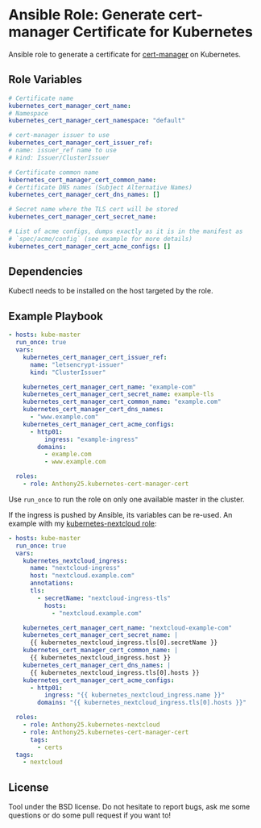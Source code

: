 Ansible Role: Generate cert-manager Certificate for Kubernetes
==============================================================

Ansible role to generate a certificate for
[cert-manager](https://github.com/jetstack/cert-manager) on Kubernetes.

Role Variables
--------------

```yaml
# Certificate name
kubernetes_cert_manager_cert_name:
# Namespace
kubernetes_cert_manager_cert_namespace: "default"

# cert-manager issuer to use
kubernetes_cert_manager_cert_issuer_ref:
# name: issuer_ref name to use
# kind: Issuer/ClusterIssuer

# Certificate common name
kubernetes_cert_manager_cert_common_name:
# Certificate DNS names (Subject Alternative Names)
kubernetes_cert_manager_cert_dns_names: []

# Secret name where the TLS cert will be stored
kubernetes_cert_manager_cert_secret_name:

# List of acme configs, dumps exactly as it is in the manifest as
# `spec/acme/config` (see example for more details)
kubernetes_cert_manager_cert_acme_configs: []
```

Dependencies
------------

Kubectl needs to be installed on the host targeted by the role.


Example Playbook
----------------

```yaml
- hosts: kube-master
  run_once: true
  vars:
    kubernetes_cert_manager_cert_issuer_ref:
      name: "letsencrypt-issuer"
      kind: "ClusterIssuer"

    kubernetes_cert_manager_cert_name: "example-com"
    kubernetes_cert_manager_cert_secret_name: example-tls
    kubernetes_cert_manager_cert_common_name: "example.com"
    kubernetes_cert_manager_cert_dns_names:
      - "www.example.com"
    kubernetes_cert_manager_cert_acme_configs:
      - http01:
          ingress: "example-ingress"
        domains:
          - example.com
          - www.example.com

  roles:
    - role: Anthony25.kubernetes-cert-manager-cert
```

Use `run_once` to run the role on only one available master in the cluster.

If the ingress is pushed by Ansible, its variables can be re-used. An example
with my [kubernetes-nextcloud
role](https://github.com/Anthony25/ansible-role-kubernetes-nextcloud):

```yaml
- hosts: kube-master
  run_once: true
  vars:
    kubernetes_nextcloud_ingress:
      name: "nextcloud-ingress"
      host: "nextcloud.example.com"
      annotations:
      tls:
        - secretName: "nextcloud-ingress-tls"
          hosts:
            - "nextcloud.example.com"

    kubernetes_cert_manager_cert_name: "nextcloud-example-com"
    kubernetes_cert_manager_cert_secret_name: |
      {{ kubernetes_nextcloud_ingress.tls[0].secretName }}
    kubernetes_cert_manager_cert_common_name: |
      {{ kubernetes_nextcloud_ingress.host }}
    kubernetes_cert_manager_cert_dns_names: |
      {{ kubernetes_nextcloud_ingress.tls[0].hosts }}
    kubernetes_cert_manager_cert_acme_configs:
      - http01:
          ingress: "{{ kubernetes_nextcloud_ingress.name }}"
        domains: "{{ kubernetes_nextcloud_ingress.tls[0].hosts }}"

  roles:
    - role: Anthony25.kubernetes-nextcloud
    - role: Anthony25.kubernetes-cert-manager-cert
      tags:
        - certs
  tags:
    - nextcloud
```

License
-------

Tool under the BSD license. Do not hesitate to report bugs, ask me some
questions or do some pull request if you want to!
